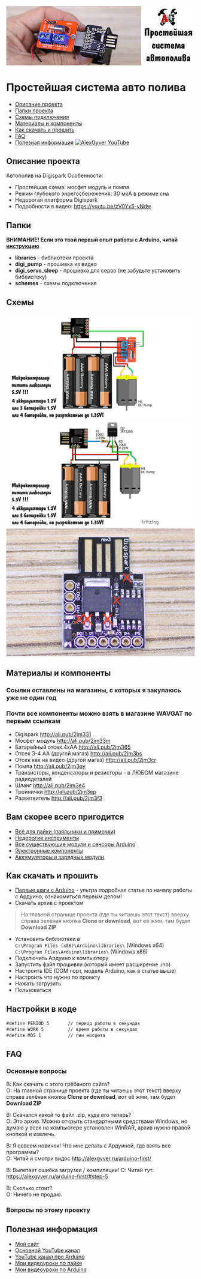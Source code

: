 ![PROJECT_PHOTO](https://github.com/AlexGyver/Auto_Pump_Sleep/blob/master/proj_img.jpg)
# Простейшая система авто полива
* [Описание проекта](#chapter-0)
* [Папки проекта](#chapter-1)
* [Схемы подключения](#chapter-2)
* [Материалы и компоненты](#chapter-3)
* [Как скачать и прошить](#chapter-4)
* [FAQ](#chapter-5)
* [Полезная информация](#chapter-6)
[![AlexGyver YouTube](http://alexgyver.ru/git_banner.jpg)](https://www.youtube.com/channel/UCgtAOyEQdAyjvm9ATCi_Aig?sub_confirmation=1)

<a id="chapter-0"></a>
## Описание проекта
Автополив на Digispark
Особенности:
- Простейшая схема: мосфет модуль и помпа
- Режим глубокого энрегосбережения: 30 мкА в режиме сна
- Недорогая платформа Digispark
- Подробности в видео: https://youtu.be/zV0Yx5-yNdw

<a id="chapter-1"></a>
## Папки
**ВНИМАНИЕ! Если это твой первый опыт работы с Arduino, читай [инструкцию](#chapter-4)**
- **libraries** - библиотеки проекта
- **digi_pump** - прошивка из видео
- **digi_servo_sleep** - прошивка для серво (не забудьте установить библиотеку)
- **schemes** - схемы подключения

<a id="chapter-2"></a>
## Схемы
![SCHEME](https://github.com/AlexGyver/Auto_Pump_Sleep/blob/master/schemes/scheme1.jpg)
![SCHEME](https://github.com/AlexGyver/Auto_Pump_Sleep/blob/master/schemes/scheme2.jpg)
![SCHEME](https://github.com/AlexGyver/Auto_Pump_Sleep/blob/master/schemes/modif.jpg)

<a id="chapter-3"></a>
## Материалы и компоненты
### Ссылки оставлены на магазины, с которых я закупаюсь уже не один год
### Почти все компоненты можно взять в магазине WAVGAT по первым ссылкам
* Digispark http://ali.pub/2jm331
* Мосфет модуль http://ali.pub/2jm33m
* Батарейный отсек 4xAA http://ali.pub/2jm365
* Отсек 3-4 АА (другой магаз) http://ali.pub/2jm3bs
* Отсек как на видео (другой магаз) http://ali.pub/2jm3cr
* Помпа http://ali.pub/2jm3qy
* Транзисторы, конденсаторы и резисторы - в ЛЮБОМ магазине радиодеталей
* Шланг http://ali.pub/2jm3e4
* Тройнички http://ali.pub/2jm3ep
* Разветвитель http://ali.pub/2jm3f3

## Вам скорее всего пригодится
* [Всё для пайки (паяльники и примочки)](http://alexgyver.ru/all-for-soldering/)
* [Недорогие инструменты](http://alexgyver.ru/my_instruments/)
* [Все существующие модули и сенсоры Arduino](http://alexgyver.ru/arduino_shop/)
* [Электронные компоненты](http://alexgyver.ru/electronics/)
* [Аккумуляторы и зарядные модули](http://alexgyver.ru/18650/)

<a id="chapter-4"></a>
## Как скачать и прошить
* [Первые шаги с Arduino](http://alexgyver.ru/arduino-first/) - ультра подробная статья по началу работы с Ардуино, ознакомиться первым делом!
* Скачать архив с проектом
> На главной странице проекта (где ты читаешь этот текст) вверху справа зелёная кнопка **Clone or download**, вот её жми, там будет **Download ZIP**
* Установить библиотеки в  
`C:\Program Files (x86)\Arduino\libraries\` (Windows x64)  
`C:\Program Files\Arduino\libraries\` (Windows x86)
* Подключить Ардуино к компьютеру
* Запустить файл прошивки (который имеет расширение .ino)
* Настроить IDE (COM порт, модель Arduino, как в статье выше)
* Настроить что нужно по проекту
* Нажать загрузить
* Пользоваться  

## Настройки в коде
    #define PERIOD 5       // период работы в секундах
    #define WORK 5         // время работы в секундах
    #define MOS 1          // пин мосфета
<a id="chapter-5"></a>
## FAQ
### Основные вопросы
В: Как скачать с этого грёбаного сайта?  
О: На главной странице проекта (где ты читаешь этот текст) вверху справа зелёная кнопка **Clone or download**, вот её жми, там будет **Download ZIP**

В: Скачался какой то файл .zip, куда его теперь?  
О: Это архив. Можно открыть стандартными средствами Windows, но думаю у всех на компьютере установлен WinRAR, архив нужно правой кнопкой и извлечь.

В: Я совсем новичок! Что мне делать с Ардуиной, где взять все программы?  
О: Читай и смотри видос http://alexgyver.ru/arduino-first/

В: Вылетает ошибка загрузки / компиляции!
О: Читай тут: https://alexgyver.ru/arduino-first/#step-5

В: Сколько стоит?  
О: Ничего не продаю.

### Вопросы по этому проекту

<a id="chapter-6"></a>
## Полезная информация
* [Мой сайт](http://alexgyver.ru/)
* [Основной YouTube канал](https://www.youtube.com/channel/UCgtAOyEQdAyjvm9ATCi_Aig?sub_confirmation=1)
* [YouTube канал про Arduino](https://www.youtube.com/channel/UC4axiS76D784-ofoTdo5zOA?sub_confirmation=1)
* [Мои видеоуроки по пайке](https://www.youtube.com/playlist?list=PLOT_HeyBraBuMIwfSYu7kCKXxQGsUKcqR)
* [Мои видеоуроки по Arduino](http://alexgyver.ru/arduino_lessons/)